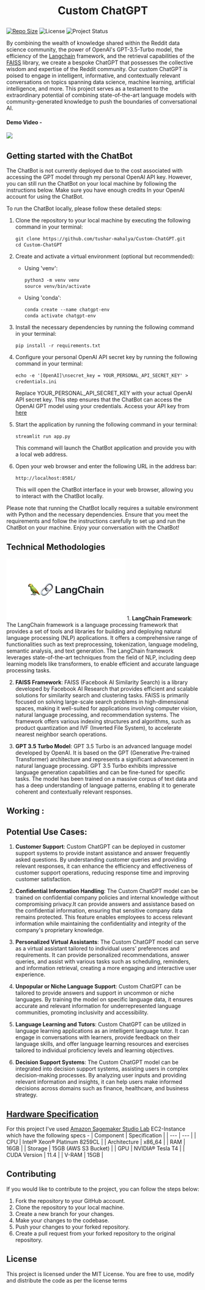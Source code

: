 # <p align = "center">__Custom ChatGPT__</p>
[![Repo Size](https://img.shields.io/github/repo-size/tushar-mahalya/Custom-ChatGPT?style=flat-square)](https://github.com/tushar-mahalya/Custom-ChatGPT)  ![License](https://img.shields.io/badge/license-MIT-red.svg)  ![Project Status](https://img.shields.io/badge/status-Completed-brightgreen.svg)


By combining the wealth of knowledge shared within the Reddit data science community, the power of OpenAI's GPT-3.5-Turbo model, the efficiency of the [Langchain](https://python.langchain.com/) framework, and the retrieval capabilities of the [FAISS](https://ai.facebook.com/tools/faiss/#:~:text=FAISS%20contains%20algorithms%20that%20search,and%20GPU%20support%20via%20CUDA.) library, we create a bespoke ChatGPT that possesses the collective wisdom and expertise of the Reddit community. Our custom ChatGPT is poised to engage in intelligent, informative, and contextually relevant conversations on topics spanning data science, machine learning, artificial intelligence, and more. This project serves as a testament to the extraordinary potential of combining state-of-the-art language models with community-generated knowledge to push the boundaries of conversational AI.
#### Demo Video -
<img src = "resources/CustomGPT_demo.gif" />

## Getting started with the ChatBot

The ChatBot is not currently deployed due to the cost associated with accessing the GPT model through my personal OpenAI API key. However, you can still run the ChatBot on your local machine by following the instructions below. Make sure you have enough credits In your OpenAI account for using the ChatBot.

To run the ChatBot locally, please follow these detailed steps:

1. Clone the repository to your local machine by executing the following command in your terminal:
   
       git clone https://github.com/tushar-mahalya/Custom-ChatGPT.git
       cd Custom-ChatGPT
   
2. Create and activate a virtual environment (optional but recommended):
   - Using 'venv':
     
         python3 -m venv venv
         source venv/bin/activate
   - Using 'conda':
     
         conda create --name chatgpt-env
         conda activate chatgpt-env
  
4. Install the necessary dependencies by running the following command in your terminal:
   
       pip install -r requirements.txt
   
5. Configure your personal OpenAI API secret key by running the following command in your terminal:

       echo -e '[OpenAI]\nsecret_key = YOUR_PERSONAL_API_SECRET_KEY' > credentials.ini
   Replace YOUR_PERSONAL_API_SECRET_KEY with your actual OpenAI API secret key. This step ensures that the ChatBot can access the OpenAI GPT model using your credentials. Access your API key from [here](https://openai.com/blog/openai-api)
   
6. Start the application by running the following command in your terminal:

       streamlit run app.py
   This command will launch the ChatBot application and provide you with a local web address.
   
7. Open your web browser and enter the following URL in the address bar:
   
       http://localhost:8501/
   This will open the ChatBot interface in your web browser, allowing you to interact with the ChatBot locally.

Please note that running the ChatBot locally requires a suitable environment with Python and the necessary dependencies. Ensure that you meet the requirements and follow the instructions carefully to set up and run the ChatBot on your machine. Enjoy your conversation with the ChatBot!

## Technical Methodologies

<img src = "resources/langchain.png"/>
1. <b>LangChain Framework</b>: The LangChain framework is a language processing framework that provides a set of tools and libraries for building and deploying natural language processing (NLP) applications. It offers a comprehensive range of functionalities such as text preprocessing, tokenization, language modeling, semantic analysis, and text generation. The LangChain framework leverages state-of-the-art techniques from the field of NLP, including deep learning models like transformers, to enable efficient and accurate language processing tasks.

2. <b>FAISS Framework</b>: FAISS (Facebook AI Similarity Search) is a library developed by Facebook AI Research that provides efficient and scalable solutions for similarity search and clustering tasks. FAISS is primarily focused on solving large-scale search problems in high-dimensional spaces, making it well-suited for applications involving computer vision, natural language processing, and recommendation systems. The framework offers various indexing structures and algorithms, such as product quantization and IVF (Inverted File System), to accelerate nearest neighbor search operations.

3. <b>GPT 3.5 Turbo Model</b>: GPT 3.5 Turbo is an advanced language model developed by OpenAI. It is based on the GPT (Generative Pre-trained Transformer) architecture and represents a significant advancement in natural language processing. GPT 3.5 Turbo exhibits impressive language generation capabilities and can be fine-tuned for specific tasks. The model has been trained on a massive corpus of text data and has a deep understanding of language patterns, enabling it to generate coherent and contextually relevant responses.

## Working :

## Potential Use Cases:

1. <b>Customer Support</b>: Custom ChatGPT can be deployed in customer support systems to provide instant assistance and answer frequently asked questions. By understanding customer queries and providing relevant responses, it can enhance the efficiency and effectiveness of customer support operations, reducing response time and improving customer satisfaction.

2. <b>Confidential Information Handling</b>: The Custom ChatGPT model can be trained on confidential company policies and internal knowledge without compromising privacy.It can provide answers and assistance based on the confidential information, ensuring that sensitive company data remains protected. This feature enables employees to access relevant information while maintaining the confidentiality and integrity of the company's proprietary knowledge.

3. <b>Personalized Virtual Assistants</b>: The Custom ChatGPT model can serve as a virtual assistant tailored to individual users' preferences and requirements. It can provide personalized recommendations, answer queries, and assist with various tasks such as scheduling, reminders, and information retrieval, creating a more engaging and interactive user experience.

4. <b>Unpopular or Niche Language Support</b>: Custom ChatGPT can be tailored to provide answers and support in uncommon or niche languages. By training the model on specific language data, it ensures accurate and relevant information for underrepresented language communities, promoting inclusivity and accessibility.

5. <b>Language Learning and Tutors</b>: Custom ChatGPT can be utilized in language learning applications as an intelligent language tutor. It can engage in conversations with learners, provide feedback on their language skills, and offer language learning resources and exercises tailored to individual proficiency levels and learning objectives.

6. <b>Decision Support Systems</b>: The Custom ChatGPT model can be integrated into decision support systems, assisting users in complex decision-making processes. By analyzing user inputs and providing relevant information and insights, it can help users make informed decisions across domains such as finance, healthcare, and business strategy.



## <u>Hardware Specification</u>
For this project I've used [Amazon Sagemaker Studio Lab](https://studiolab.sagemaker.aws/) EC2-Instance which have the following specs - 
| Component | Specification |
| --- | --- |
| CPU | Intel® Xeon® Platinum 8259CL |
| Architecture | x86_64 |
| RAM | 16GB |
| Storage | 15GB (AWS S3 Bucket) |
| GPU | NVIDIA® Tesla T4 |
| CUDA Version | 11.4 |
| V-RAM | 15GB |

## Contributing

If you would like to contribute to the project, you can follow the steps below:

1. Fork the repository to your GitHub account.
2. Clone the repository to your local machine.
3. Create a new branch for your changes.
4. Make your changes to the codebase.
5. Push your changes to your forked repository.
6. Create a pull request from your forked repository to the original repository.

## License

This project is licensed under the MIT License. You are free to use, modify and distribute the code as per the license terms
